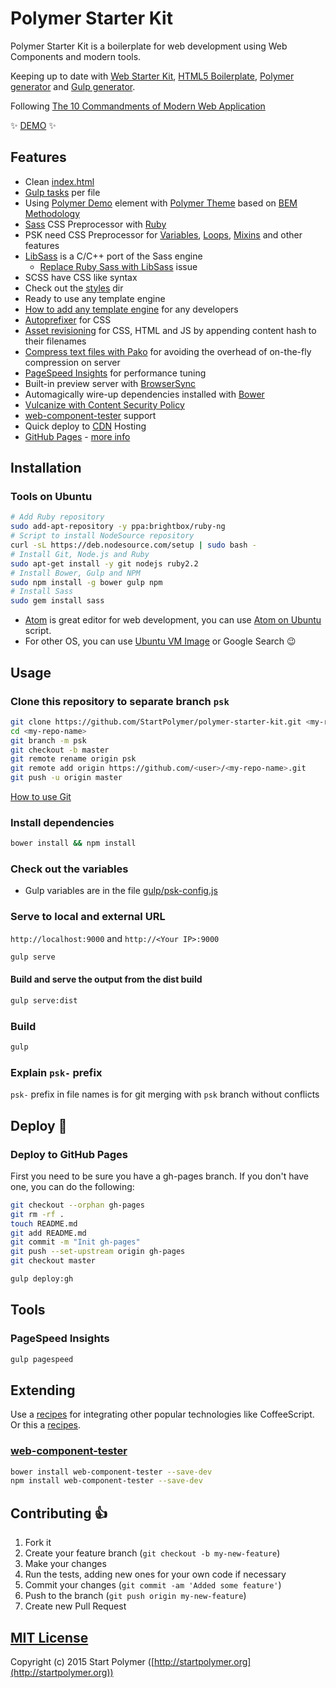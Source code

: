 # Polymer Starter Kit

Polymer Starter Kit is a boilerplate for web development using Web Components and modern tools.

Keeping up to date with
[Web Starter Kit](https://github.com/google/web-starter-kit),
[HTML5 Boilerplate](https://github.com/h5bp/html5-boilerplate),
[Polymer generator](https://github.com/yeoman/generator-polymer) and
[Gulp generator](https://github.com/yeoman/generator-gulp-webapp).

Following [The 10 Commandments of Modern Web Application](https://gist.github.com/JosefJezek/8020bd8f02c4992e7d7d)

:sparkles: [DEMO](http://polymer-starter-kit.startpolymer.org) :sparkles:

## Features

- Clean [index.html](https://github.com/StartPolymer/polymer-starter-kit/blob/master/app/index.html)
- [Gulp tasks](https://github.com/StartPolymer/polymer-starter-kit/tree/master/gulp/tasks) per file
- Using [Polymer Demo](https://github.com/StartPolymer/polymer-demo) element with [Polymer Theme](https://github.com/StartPolymer/polymer-theme) based on [BEM Methodology](http://getbem.com)
- [Sass](http://sass-lang.com) CSS Preprocessor with [Ruby](https://www.ruby-lang.org)
 - PSK need CSS Preprocessor for [Variables](http://sass-guidelin.es/#variables),
 [Loops](http://sass-guidelin.es/#loops),
 [Mixins](http://sass-guidelin.es/#mixins) and other features
 - [LibSass](http://libsass.org) is a C/C++ port of the Sass engine
   - [Replace Ruby Sass with LibSass](https://github.com/StartPolymer/polymer-starter-kit/issues/2) issue
 - SCSS have CSS like syntax
 - Check out the [styles](https://github.com/StartPolymer/polymer-starter-kit/tree/master/app/styles) dir
- Ready to use any template engine
 - [How to add any template engine](https://github.com/StartPolymer/polymer-starter-kit/wiki/How-to-add-any-template-engine) for any developers
- [Autoprefixer](https://github.com/postcss/autoprefixer) for CSS
- [Asset revisioning](https://github.com/smysnk/gulp-rev-all)
for CSS, HTML and JS by appending content hash to their filenames
- [Compress text files with Pako](https://github.com/jameswyse/gulp-pako)
for avoiding the overhead of on-the-fly compression on server
- [PageSpeed Insights](https://developers.google.com/speed/docs/insights/about) for performance tuning
- Built-in preview server with [BrowserSync](http://www.browsersync.io)
- Automagically wire-up dependencies installed with [Bower](http://bower.io)
- [Vulcanize with Content Security Policy](https://github.com/Polymer/vulcanize#content-security-policy)
- [web-component-tester](https://github.com/Polymer/web-component-tester) support
- Quick deploy to [CDN](http://en.wikipedia.org/wiki/Content_delivery_network) Hosting
 - [GitHub Pages](https://pages.github.com) - [more info](https://github.com/blog/1715-faster-more-awesome-github-pages)

## Installation

### Tools on Ubuntu

```sh
# Add Ruby repository
sudo add-apt-repository -y ppa:brightbox/ruby-ng
# Script to install NodeSource repository
curl -sL https://deb.nodesource.com/setup | sudo bash -
# Install Git, Node.js and Ruby
sudo apt-get install -y git nodejs ruby2.2
# Install Bower, Gulp and NPM
sudo npm install -g bower gulp npm
# Install Sass
sudo gem install sass
```

- [Atom](https://atom.io) is great editor for web development, you can use
[Atom on Ubuntu](https://gist.github.com/JosefJezek/6d7386cb7011cc8f5d37) script.
- For other OS, you can use [Ubuntu VM Image](http://www.osboxes.org/ubuntu/) or Google Search :wink:

## Usage

### Clone this repository to separate branch `psk`

```sh
git clone https://github.com/StartPolymer/polymer-starter-kit.git <my-repo-name>
cd <my-repo-name>
git branch -m psk
git checkout -b master
git remote rename origin psk
git remote add origin https://github.com/<user>/<my-repo-name>.git
git push -u origin master
```

[How to use Git](https://gist.github.com/JosefJezek/775e54583ef319c8c641)

### Install dependencies

```sh
bower install && npm install
```

### Check out the variables

- Gulp variables are in the file [gulp/psk-config.js](https://github.com/StartPolymer/polymer-starter-kit/blob/master/gulp/psk-config.js)

### Serve to local and external URL

`http://localhost:9000` and `http://<Your IP>:9000`

```sh
gulp serve
```

#### Build and serve the output from the dist build

```sh
gulp serve:dist
```

### Build

```sh
gulp
```

### Explain `psk-` prefix

`psk-` prefix in file names is for git merging with `psk` branch without conflicts

## Deploy :tada:

### Deploy to GitHub Pages

First you need to be sure you have a gh-pages branch. If you don't have one, you can do the following:

```sh
git checkout --orphan gh-pages
git rm -rf .
touch README.md
git add README.md
git commit -m "Init gh-pages"
git push --set-upstream origin gh-pages
git checkout master
```

```sh
gulp deploy:gh
```

## Tools

### PageSpeed Insights

```sh
gulp pagespeed
```

## Extending

Use a [recipes](https://github.com/yeoman/generator-gulp-webapp/blob/master/docs/recipes/README.md)
for integrating other popular technologies like CoffeeScript. Or this a
[recipes](https://github.com/gulpjs/gulp/tree/master/docs/recipes).

### [web-component-tester](https://github.com/Polymer/web-component-tester)

```sh
bower install web-component-tester --save-dev
npm install web-component-tester --save-dev
```

## Contributing :+1:

1. Fork it
2. Create your feature branch (`git checkout -b my-new-feature`)
3. Make your changes
4. Run the tests, adding new ones for your own code if necessary
5. Commit your changes (`git commit -am 'Added some feature'`)
6. Push to the branch (`git push origin my-new-feature`)
7. Create new Pull Request

## [MIT License](https://github.com/StartPolymer/polymer-starter-kit/blob/master/LICENSE)

Copyright (c) 2015 Start Polymer ([http://startpolymer.org](http://startpolymer.org))
